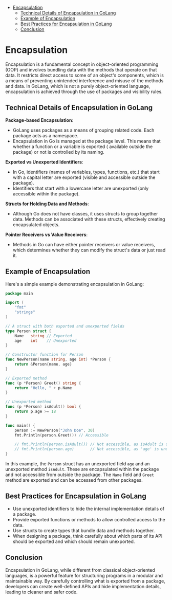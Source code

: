 <!-- TOC -->
* [Encapsulation](#encapsulation)
  * [Technical Details of Encapsulation in GoLang](#technical-details-of-encapsulation-in-golang)
  * [Example of Encapsulation](#example-of-encapsulation)
  * [Best Practices for Encapsulation in GoLang](#best-practices-for-encapsulation-in-golang)
  * [Conclusion](#conclusion)
<!-- TOC -->

# Encapsulation

Encapsulation is a fundamental concept in object-oriented programming (OOP) and involves bundling data with the methods
that operate on that data. It restricts direct access to some of an object's components, which is a means of preventing
unintended interference and misuse of the methods and data. In GoLang, which is not a purely object-oriented language,
encapsulation is achieved through the use of packages and visibility rules.

## Technical Details of Encapsulation in GoLang

**Package-based Encapsulation**:

- GoLang uses packages as a means of grouping related code. Each package acts as a namespace.
- Encapsulation in Go is managed at the package level. This means that whether a function or a variable is exported (
  available outside the package) or not is controlled by its naming.

**Exported vs Unexported Identifiers**:

- In Go, identifiers (names of variables, types, functions, etc.) that start with a capital letter are exported (visible
  and accessible outside the package).
- Identifiers that start with a lowercase letter are unexported (only accessible within the package).

**Structs for Holding Data and Methods**:

- Although Go does not have classes, it uses structs to group together data. Methods can be associated with these
  structs, effectively creating encapsulated objects.

**Pointer Receivers vs Value Receivers**:

- Methods in Go can have either pointer receivers or value receivers, which determines whether they can modify the
  struct's data or just read it.

## Example of Encapsulation

Here's a simple example demonstrating encapsulation in GoLang:

```go
package main

import (
    "fmt"
    "strings"
)

// A struct with both exported and unexported fields
type Person struct {
    Name   string // Exported
    age    int    // Unexported
}

// Constructor function for Person
func NewPerson(name string, age int) *Person {
    return &Person{name, age}
}

// Exported method
func (p *Person) Greet() string {
    return "Hello, " + p.Name
}

// Unexported method
func (p *Person) isAdult() bool {
    return p.age >= 18
}

func main() {
    person := NewPerson("John Doe", 30)
    fmt.Println(person.Greet()) // Accessible

    // fmt.Println(person.isAdult()) // Not accessible, as isAdult is unexported
    // fmt.Println(person.age)       // Not accessible, as 'age' is unexported
}
```

In this example, the `Person` struct has an unexported field `age` and an unexported method `isAdult`. These are
encapsulated within the package and not accessible from outside the package. The `Name` field and `Greet` method are
exported and can be accessed from other packages.

## Best Practices for Encapsulation in GoLang

- Use unexported identifiers to hide the internal implementation details of a package.
- Provide exported functions or methods to allow controlled access to the data.
- Use structs to create types that bundle data and methods together.
- When designing a package, think carefully about which parts of its API should be exported and which should remain
  unexported.

## Conclusion

Encapsulation in GoLang, while different from classical object-oriented languages, is a powerful feature for structuring
programs in a modular and maintainable way. By carefully controlling what is exported from a package, developers can
create well-defined APIs and hide implementation details, leading to cleaner and safer code.